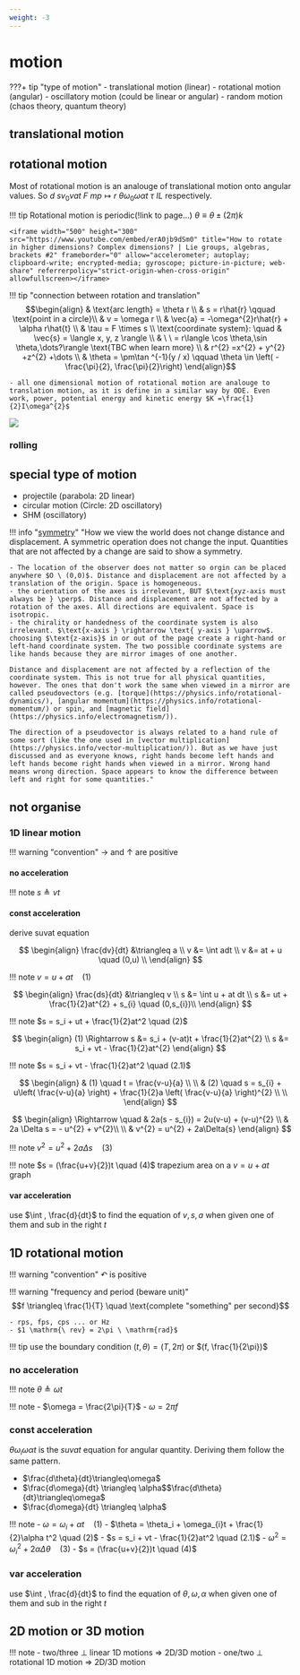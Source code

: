 ```yaml
---
weight: -3
---
```

# motion
???+ tip "type of motion"
	- translational motion (linear)
	- rotational motion (angular)
	- oscillatory motion (could be linear or angular)
	- random motion (chaos theory, quantum theory)

## translational motion

## rotational motion
Most of rotational motion is an analouge of translational motion onto angular values. So $d \ sv_{0}vat \ F \ m p \mapsto r \ \theta \omega_{0} \omega \alpha t \  \tau \ I L$ respectively.

!!! tip
	Rotational motion is periodic(!link to page...) $\theta\equiv\theta \pm(2\pi)k$
	
	<iframe width="500" height="300" src="https://www.youtube.com/embed/erA0jb9dSm0" title="How to rotate in higher dimensions? Complex dimensions? | Lie groups, algebras, brackets #2" frameborder="0" allow="accelerometer; autoplay; clipboard-write; encrypted-media; gyroscope; picture-in-picture; web-share" referrerpolicy="strict-origin-when-cross-origin" allowfullscreen></iframe>
	
!!! tip "connection between rotation and translation"
	$$\begin{align}
	 & \text{arc length} = \theta r \\
	 & s = r\hat{r} \qquad \text{point in a circle}\\
	 & v =  \omega r \\
	 & \vec{a} = -\omega^{2}r\hat{r} + \alpha r\hat{t} \\ 
	  & \tau = F \times s \\
	\text{coordinate system}: \quad & \vec{s} = \langle x, y, z \rangle  \\
	 & \ \ = r\langle \cos \theta,\sin \theta,\dots?\rangle \text{TBC when learn more} \\
	 & r^{2} =x^{2} + y^{2} +z^{2} +\dots  \\
	 & \theta = \pm\tan ^{-1}(y / x) \qquad \theta \in \left( -\frac{\pi}{2}, \frac{\pi}{2}\right)
	\end{align}$$

	- all one dimensional motion of rotational motion are analouge to translation motion, as it is define in a similar way by ODE. Even work, power, potential energy and kinetic energy $K =\frac{1}{2}I\omega^{2}$

![](https://i.imgur.com/LKSry79.png)
### rolling
## special type of motion
- projectile (parabola: 2D linear)
- circular motion (Circle: 2D oscillatory)
- SHM (oscillatory)

!!! info "[symmetry](https://physics.info/displacement/)"
	"How we view the world does not change distance and displacement. A symmetric operation does not change the input. Quantities that are not affected by a change are said to show a symmetry.
	
	- The location of the observer does not matter so orgin can be placed anywhere $O \ (0,0)$. Distance and displacement are not affected by a translation of the origin. Space is homogeneous.
	- the orientation of the axes is irrelevant, BUT $\text{xyz-axis must always be } \perp$. Distance and displacement are not affected by a rotation of the axes. All directions are equivalent. Space is isotropic.
	- the chirality or handedness of the coordinate system is also irrelevant. $\text{x-axis } \rightarrow \text{ y-axis } \uparrow$. choosing $\text{z-axis}$ in or out of the page create a right-hand or left-hand coordinate system. The two possible coordinate systems are like hands because they are mirror images of one another.
	
	Distance and displacement are not affected by a reflection of the coordinate system. This is not true for all physical quantities, however. The ones that don't work the same when viewed in a mirror are called pseudovectors (e.g. [torque](https://physics.info/rotational-dynamics/), [angular momentum](https://physics.info/rotational-momentum/) or spin, and [magnetic field](https://physics.info/electromagnetism/)).
	
	The direction of a pseudovector is always related to a hand rule of some sort (like the one used in [vector multiplication](https://physics.info/vector-multiplication/)). But as we have just discussed and as everyone knows, right hands become left hands and left hands become right hands when viewed in a mirror. Wrong hand means wrong direction. Space appears to know the difference between left and right for some quantities."


## not organise
### 1D linear motion
!!! warning "convention"
	$\to$ and $\uparrow$ are positive 
#### no acceleration
!!! note
	$s \triangleq vt$
#### const acceleration
derive suvat equation

$$
\begin{align}
\frac{dv}{dt} &\triangleq a  \\
v &= \int adt \\
v &= at + u \quad (0,u) \\
\end{align}
$$

!!! note
    $v = u + at \quad (1)$

$$
\begin{align}
\frac{ds}{dt} &\triangleq v \\
s &= \int u + at dt \\
s &= ut + \frac{1}{2}at^{2} + s_{i} \quad (0,s_{i})\\
\end{align}
$$

!!! note
    $s = s_i + ut + \frac{1}{2}at^2 \quad (2)$

$$
\begin{align}
(1) \Rightarrow s &= s_i + (v-at)t + \frac{1}{2}at^{2} \\
s &= s_i + vt - \frac{1}{2}at^{2}
\end{align}
$$

!!! note
    $s = s_i + vt - \frac{1}{2}at^2 \quad (2.1)$

$$
\begin{align}
 & (1) \quad t = \frac{v-u}{a} \\ \\
 & (2) \quad s = s_{i} + u\left( \frac{v-u}{a} \right) + \frac{1}{2}a \left( \frac{v-u}{a} \right)^{2} \\ \\
\end{align}
$$

$$
\begin{align}
 \Rightarrow \quad & 2a(s - s_{i}) = 2u(v-u) + (v-u)^{2} \\
 & 2a \Delta s = - u^{2} + v^{2}\\ \\
& v^{2} = u^{2} + 2a\Delta{s}
\end{align}
$$

!!! note
    $v^{2} = u^{2} + 2a\Delta{s} \quad (3)$

!!! note
	$s = (\frac{u+v}{2})t \quad (4)$ trapezium area on a $v=u + at$ graph

#### var acceleration
use $\int ,  \frac{d}{dt}$ to find the equation of $v, s, a$ when given one of them and sub in the right $t$
## 1D rotational motion

!!! warning "convention"
	$\curvearrowleft$ is positive


!!! warning "frequency and period (beware unit)"
	$$f  \triangleq \frac{1}{T} \quad \text{complete "something" per second}$$
	
	- rps, fps, cps ... or Hz 
	- $1 \mathrm{\ rev} = 2\pi \ \mathrm{rad}$

!!! tip
	use the boundary condition $(t, \theta) = (T, 2\pi)$ or $(f, \frac{1}{2\pi})$

### no acceleration

!!! note
	$\theta \triangleq \omega t$

!!! note
	- $\omega = \frac{2\pi}{T}$
	- $\omega = 2\pi f$

### const acceleration
$\theta \omega_{i} \omega \alpha t$ is the $suvat$ equation for angular quantity. Deriving them follow the same pattern.

- $\frac{d\theta}{dt}\triangleq\omega$
- $\frac{d\omega}{dt} \triangleq \alpha$$\frac{d\theta}{dt}\triangleq\omega$
- $\frac{d\omega}{dt} \triangleq \alpha$

!!! note
	- $\omega = \omega_{i} + \alpha t \quad (1)$
	- $\theta = \theta_i + \omega_{i}t + \frac{1}{2}\alpha t^2 \quad (2)$
	- $s = s_i + vt - \frac{1}{2}at^2 \quad (2.1)$
	- $\omega^{2} = \omega_{i}^{2} + 2\alpha\Delta{\theta} \quad (3)$
	- $s = (\frac{u+v}{2})t \quad (4)$
	

### var acceleration
use $\int ,  \frac{d}{dt}$ to find the equation of $\theta, \omega, \alpha$ when given one of them and sub in the right $t$

## 2D motion or 3D motion
!!! note
	- two/three $\perp$ linear 1D motions => 2D/3D motion
	- one/two $\perp$ rotational 1D motion => 2D/3D motion